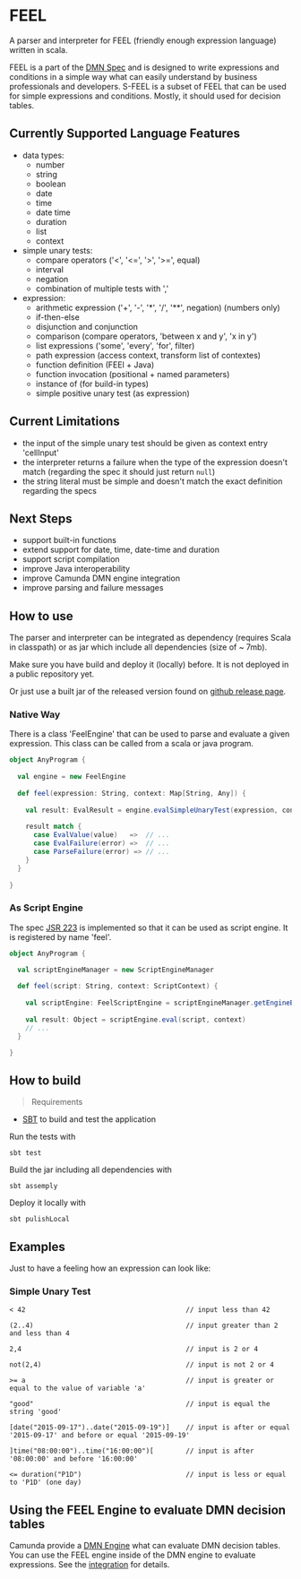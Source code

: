 # FEEL 
A parser and interpreter for FEEL (friendly enough expression language) written in scala. 

FEEL is a part of the [DMN Spec](http://www.omg.org/spec/DMN/) and is designed to write expressions and conditions in a simple way what can easily understand by business professionals and developers.
S-FEEL is a subset of FEEL that can be used for simple expressions and conditions. Mostly, it should used for decision tables.

## Currently Supported Language Features
* data types: 
  * number
  * string
  * boolean
  * date
  * time
  * date time
  * duration
  * list
  * context
* simple unary tests: 
  * compare operators ('<', '<=', '>', '>=', equal)
  * interval
  * negation
  * combination of multiple tests with ','
* expression:
  * arithmetic expression ('+', '-', '*', '/', '**', negation) (numbers only)
  * if-then-else
  * disjunction and conjunction
  * comparison (compare operators, 'between x and y', 'x in y') 
  * list expressions ('some', 'every', 'for', filter)
  * path expression (access context, transform list of contextes)
  * function definition (FEEl + Java)
  * function invocation (positional + named parameters)
  * instance of (for build-in types)
  * simple positive unary test (as expression)

## Current Limitations
* the input of the simple unary test should be given as context entry 'cellInput'
* the interpreter returns a failure when the type of the expression doesn't match (regarding the spec it should just return `null`)
* the string literal must be simple and doesn't match the exact definition regarding the specs 

## Next Steps
* support built-in functions
* extend support for date, time, date-time and duration
* support script compilation
* improve Java interoperability
* improve Camunda DMN engine integration
* improve parsing and failure messages

## How to use 
The parser and interpreter can be integrated as dependency (requires Scala in classpath) or as jar which include all dependencies (size of ~ 7mb).

Make sure you have build and deploy it (locally) before. It is not deployed in a public repository yet. 

Or just use a built jar of the released version found on [github release page](https://github.com/saig0/feel/releases).

### Native Way
There is a class 'FeelEngine' that can be used to parse and evaluate a given expression. This class can be called from a scala or java program. 

```scala
object AnyProgram {
  
  val engine = new FeelEngine
  
  def feel(expression: String, context: Map[String, Any]) {
    
    val result: EvalResult = engine.evalSimpleUnaryTest(expression, context)
    
    result match {
      case EvalValue(value)   =>  // ...
      case EvalFailure(error) =>  // ...
      case ParseFailure(error) => // ...
    }
  }
  
}
```

### As Script Engine
The spec [JSR 223](https://www.jcp.org/en/jsr/detail?id=223) is implemented so that it can be used as script engine. It is registered by name 'feel'.

```scala
object AnyProgram {

  val scriptEngineManager = new ScriptEngineManager
 
  def feel(script: String, context: ScriptContext) {
  
    val scriptEngine: FeelScriptEngine = scriptEngineManager.getEngineByName("feel")
    
    val result: Object = scriptEngine.eval(script, context)
    // ...
  }

}
```

## How to build

> Requirements
* [SBT](http://www.scala-sbt.org) to build and test the application

Run the tests with
```
sbt test
```

Build the jar including all dependencies with
```
sbt assemply
```

Deploy it locally with
```
sbt pulishLocal
```

## Examples
Just to have a feeling how an expression can look like:

### Simple Unary Test
```
< 42                                        // input less than 42

(2..4)                                      // input greater than 2 and less than 4

2,4                                         // input is 2 or 4

not(2,4)                                    // input is not 2 or 4

>= a                                        // input is greater or equal to the value of variable 'a'

"good"                                      // input is equal the string 'good'

[date("2015-09-17")..date("2015-09-19")]    // input is after or equal '2015-09-17' and before or equal '2015-09-19'

]time("08:00:00")..time("16:00:00")[        // input is after '08:00:00' and before '16:00:00'

<= duration("P1D")                          // input is less or equal to 'P1D' (one day)

```

## Using the FEEL Engine to evaluate DMN decision tables
Camunda provide a [DMN Engine](https://github.com/camunda/camunda-engine-dmn) what can evaluate DMN decision tables. You can use the FEEL engine inside of the DMN engine to evaluate expressions. See the [integration](https://github.com/saig0/camunda-feel-integration) for details.
